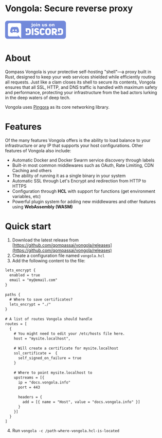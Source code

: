 
# Vongola: Secure reverse proxy 

<img src="./assets/discord.png" alt="discord-logo" width="200"/>

# About

Qompass Vongola is your protective self-hosting "shell"—a proxy built in Rust, designed to keep your web services shielded while efficiently routing all requests. Just like a clam closes its shell to secure its contents, Vongola ensures that all  SSL, HTTP, and DNS traffic is handled with maximum safety and performance, protecting your infrastructure from the bad actors lurking in the deep waters of deep tech. 

Vongola uses [Pingora](https://github.com/cloudflare/pingora) as its core networking library.


# Features

Of the many features Vongola offers is the ability to load balance to your infrastructure or any IP that supports your host configurations. Other features of Vongola also include:

- Automatic Docker and Docker Swarm service discovery through labels
- Built-in most common middlewares such as OAuth, Rate Limiting, CDN Caching and others
- The ability of running it as a single binary in your system
- Automatic SSL through Let's Encrypt and redirection from HTTP to HTTPS
- Configuration through **HCL** with support for functions (get environment variables, etc)
- Powerful plugin system for adding new middlewares and other features using **WebAssembly (WASM)**

# Quick start

1. Download the latest release from [https://github.com/qompassai/vongola/releases](https://github.com/qompassai/vongola/releases)
2. Create a configuration file named `vongola.hcl`
3. Add the following content to the file:

```hcl
lets_encrypt {
  enabled = true
  email = "my@email.com"
}

paths {
  # Where to save certificates?
  lets_encrypt = "./"
}

# A list of routes Vongola should handle
routes = [
  {
    # You might need to edit your /etc/hosts file here.
    host = "mysite.localhost",

    # Will create a certificate for mysite.localhost
    ssl_certificate =  {
      self_signed_on_failure = true
    }

    # Where to point mysite.localhost to
    upstreams = [{
      ip = "docs.vongola.info"
      port = 443

      headers = {
        add = [{ name = "Host", value = "docs.vongola.info" }]
      }
    }]
  }
]
```
4. Run `vongola -c /path-where-vongola.hcl-is-located`

